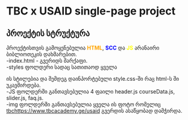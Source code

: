 # TBC x USAID single-page project

## პროექტის სტრუქტურა

პროექტისთვის გამოყენებულია <span style="color: orange;">**HTML**</span>, <span style="color: blue;">**SCC**</span> და <span style="color: yellow;">**JS**</span> არანაირი ბიბლიოთეკის დახმარებით. <br>
-index.html - გვერიდს მარქაფი.<br>
-styles ფოლდერი სადაც სათითაოდ ყველა <section> ის სტილებია და შემდეგ დაინპორტებული style.css-ში რაც html-ს <head> ში უკავშირდება.<br>
-JS ფოლდერში განთავსებულია 4 ფაილი header.js courseData.js, slider.js, faq.js.<br>
-img ფოლდერში განთავსებულია ყველა ის ფოტო რომელიც [tbc](https://www.tbcacademy.ge/usaid)https://www.tbcacademy.ge/usaid გვერდის ასაწყობად დამჭირდა.<br>



